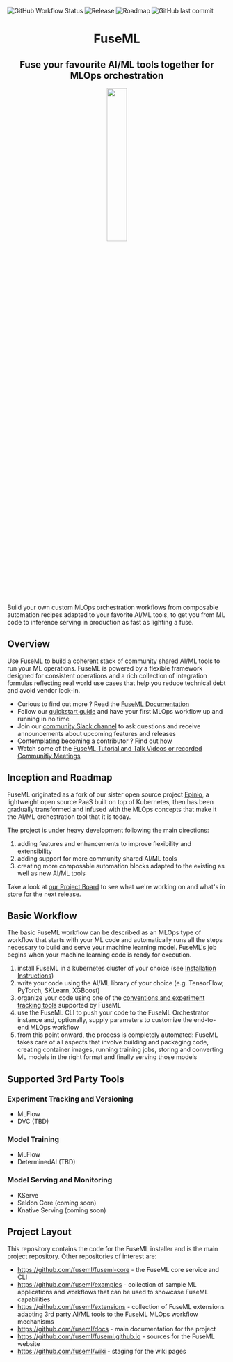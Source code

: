 ![GitHub Workflow Status](https://img.shields.io/github/workflow/status/fuseml/fuseml/CI?style=for-the-badge&logo=suse) ![Release](https://img.shields.io/badge/release-pre--alpha-brightgreen?style=for-the-badge&logo=suse) ![Roadmap](https://img.shields.io/badge/roadmap-on--track-blue?style=for-the-badge&logo=suse) ![GitHub last commit](https://img.shields.io/github/last-commit/fuseml/fuseml?style=for-the-badge&logo=suse)

<h1 align=center>FuseML</h1>
<h2 align=center>Fuse your favourite AI/ML tools together for MLOps orchestration</h2>
<p align="center">
<img src="./docs/fuseml-logo.png" width="30%" height="30%"></center>
</p>

Build your own custom MLOps orchestration workflows from composable automation recipes adapted to your favorite AI/ML tools, to get you from ML code to inference serving in production as fast as lighting a fuse.

## Overview

Use FuseML to build a coherent stack of community shared AI/ML tools to run your ML operations. FuseML is powered by a flexible framework designed for consistent operations and a rich collection of integration formulas reflecting real world use cases that help you reduce technical debt and avoid vendor lock-in.

- Curious to find out more ? Read the [FuseML Documentation](https://fuseml.github.io/docs)
- Follow our [quickstart guide](https://fuseml.github.io/docs/quickstart.html) and have your first MLOps workflow up and running in no time
- Join our [community Slack channel](https://join.slack.com/t/fuseml/shared_invite/zt-rcs6kepe-rGrMzlj0hrRlalcahWzoWg) to ask questions and receive announcements about upcoming features and releases
- Contemplating becoming a contributor ? Find out [how](https://fuseml.github.io/docs/CONTRIBUTING.html)
- Watch some of the [FuseML Tutorial and Talk Videos or recorded Communitiy Meetings](https://www.youtube.com/channel/UCQLoLTikJDDMXvywWd27FBg)

## Inception and Roadmap

FuseML originated as a fork of our sister open source project [Epinio](https://github.com/epinio/epinio), a lightweight open source PaaS built on top of Kubernetes, then has been gradually transformed and infused with the MLOps concepts that make it the AI/ML orchestration tool that it is today.

The project is under heavy development following the main directions:

1. adding features and enhancements to improve flexibility and extensibility
2. adding support for more community shared AI/ML tools
3. creating more composable automation blocks adapted to the existing as well as new AI/ML tools

Take a look at [our Project Board](https://github.com/orgs/fuseml/projects/1) to see what we're working on and what's in store for the next release.

## Basic Workflow

The basic FuseML workflow can be described as an MLOps type of workflow that starts with your ML code and automatically runs all the steps necessary to build and serve your machine learning model. FuseML's job begins when your machine learning code is ready for execution.

1. install FuseML in a kubernetes cluster of your choice (see [Installation Instructions](https://fuseml.github.io/docs/quickstart.html))
2. write your code using the AI/ML library of your choice (e.g. TensorFlow, PyTorch, SKLearn, XGBoost)
3. organize your code using one of the [conventions and experiment tracking tools](#experiment-tracking-and-versioning) supported by FuseML
4. use the FuseML CLI to push your code to the FuseML Orchestrator instance and, optionally, supply parameters to customize the end-to-end MLOps workflow
5. from this point onward, the process is completely automated: FuseML takes care of all aspects that involve building and packaging code, creating container images, running training jobs, storing and converting ML models in the right format and finally serving those models

## Supported 3rd Party Tools

### Experiment Tracking and Versioning

- MLFlow
- DVC (TBD)

### Model Training

- MLFlow
- DeterminedAI (TBD)

### Model Serving and Monitoring

- KServe
- Seldon Core (coming soon)
- Knative Serving (coming soon)

## Project Layout

This repository contains the code for the FuseML installer and is the main project repository. Other repositories of interest are:

- https://github.com/fuseml/fuseml-core - the FuseML core service and CLI
- https://github.com/fuseml/examples - collection of sample ML applications and workflows that can be used to showcase FuseML capabilities
- https://github.com/fuseml/extensions - collection of FuseML extensions adapting 3rd party AI/ML tools to the FuseML MLOps workflow mechanisms
- https://github.com/fuseml/docs - main documentation for the project
- https://github.com/fuseml/fuseml.github.io - sources for the FuseML website
- https://github.com/fuseml/wiki - staging for the wiki pages
